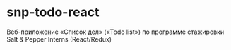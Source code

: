 # snp-todo-react
Веб-приложение «Список дел» («Todo list») по программе стажировки Salt &amp; Pepper Interns (React/Redux)
